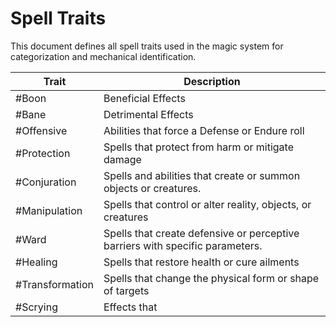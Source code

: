# Spell Traits

This document defines all spell traits used in the magic system for categorization and mechanical identification.

| Trait           | Description                                                                   |
| --------------- | ----------------------------------------------------------------------------- |
| #Boon           | Beneficial Effects                                                            |
| #Bane           | Detrimental Effects                                                           |
| #Offensive      | Abilities that force a Defense or Endure roll                                 |
| #Protection     | Spells that protect from harm or mitigate damage                              |
| #Conjuration    | Spells and abilities that create or summon objects or creatures.              |
| #Manipulation   | Spells that control or alter reality, objects, or creatures                   |
| #Ward           | Spells that create defensive or perceptive barriers with specific parameters. |
| #Healing        | Spells that restore health or cure ailments                                   |
| #Transformation | Spells that change the physical form or shape of targets                      |
| #Scrying        | Effects that                                                                  |

